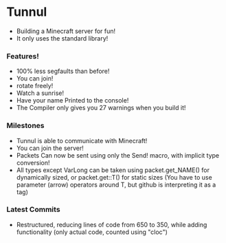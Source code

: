 # Tunnul
 - Building a Minecraft server for fun!
 - It only uses the standard library!

### Features!
 - 100% less segfaults than before!
 - You can join!
 - rotate freely!
 - Watch a sunrise!
 - Have your name Printed to the console!
 - The Compiler only gives you 27 warnings when you build it!

### Milestones
 - Tunnul is able to communicate with Minecraft!
 - You can join the server!
 - Packets Can now be sent using only the Send! macro, with implicit type conversion!
 - All types except VarLong can be taken using packet.get_NAME() for dynamically sized, or packet.get::T() for static sizes (You have to use parameter (arrow) operators around T, but github is interpreting it as a tag)

### Latest Commits
 - Restructured, reducing lines of code from 650 to 350, while adding functionality (only actual code, counted using "cloc")
